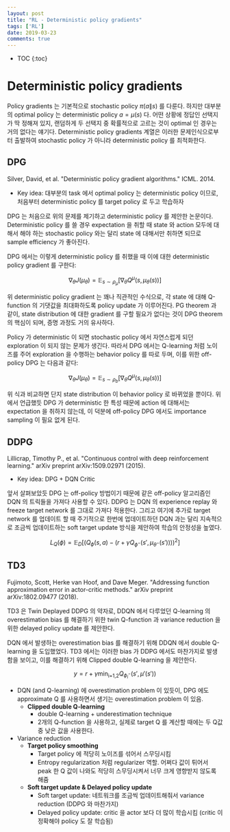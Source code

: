 ```yaml
---
layout: post
title: "RL - Deterministic policy gradients"
tags: ['RL']
date: 2019-03-23
comments: true
---
```


* TOC
{:toc}

# Deterministic policy gradients

Policy gradients 는 기본적으로 stochastic policy $\pi(a\|s)$ 를 다룬다. 하지만 대부분의 optimal policy 는 deterministic policy $a=\mu(s)$ 다. 어떤 상황에 정답인 선택지가 딱 정해져 있지, 랜덤하게 두 선택지 중 확률적으로 고르는 것이 optimal 인 경우는 거의 없다는 얘기다. Deterministic policy gradients 계열은 이러한 문제인식으로부터 출발하여 stochastic policy 가 아니라 deterministic policy 를 최적화한다.

## DPG

Silver, David, et al. "Deterministic policy gradient algorithms." ICML. 2014.

- Key idea: 대부분의 task 에서 optimal policy 는 deterministic policy 이므로, 처음부터 deterministic policy 를 target policy 로 두고 학습하자

DPG 는 처음으로 위의 문제를 제기하고 deterministic policy 를 제안한 논문이다. Deterministic policy 를 쓸 경우 expectation 을 취할 때 state 와 action 모두에 대해서 해야 하는 stochastic policy 와는 달리 state 에 대해서만 취하면 되므로 sample efficiency 가 좋아진다.

DPG 에서는 이렇게 deterministic policy 를 취했을 때 이에 대한 deterministic policy gradient 를 구한다:

$$
\nabla_\theta J(\mu_\theta) = \mathbb E_{s\sim \rho_\mu}\left[ \nabla_\theta Q^\mu(s,\mu_\theta(s)) \right]
$$

위 deterministic policy gradient 는 꽤나 직관적인 수식으로, 각 state 에 대해 Q-function 의 기댓값을 최대화하도록 policy update 가 이루어진다. PG theorem 과 같이, state distribution 에 대한 gradient 를 구할 필요가 없다는 것이 DPG theorem 의 핵심이 되며, 증명 과정도 거의 유사하다.

Policy 가 deterministic 이 되면 stochastic policy 에서 자연스럽게 되던 exploration 이 되지 않는 문제가 생긴다. 따라서 DPG 에서는 Q-learning 처럼 노이즈를 주어 exploration 을 수행하는 behavior policy 를 따로 두며, 이를 위한 off-policy DPG 는 다음과 같다:

$$
\nabla_\theta J(\mu_\theta) = \mathbb E_{s\sim \rho_b}\left[ \nabla_\theta Q^\mu(s,\mu_\theta(s)) \right]
$$

위 식과 비교하면 단지 state distribution 이 behavior policy 로 바뀌었을 뿐이다. 위에서 언급했듯 DPG 가 deterministic 한 특성 때문에 action 에 대해서는 expectation 을 취하지 않는데, 이 덕분에 off-policy DPG 에서도 importance sampling 이 필요 없게 된다.

## DDPG

Lillicrap, Timothy P., et al. "Continuous control with deep reinforcement learning." arXiv preprint arXiv:1509.02971 (2015).

- Key idea: DPG + DQN Critic

앞서 살펴보았듯 DPG 는 off-policy 방법이기 때문에 같은 off-policy 알고리즘인 DQN 의 트릭들을 가져다 사용할 수 있다. DDPG 는 DQN 의 experience replay 와 freeze target network 를 그대로 가져다 적용한다. 그리고 여기에 추가로 target network 를 업데이트 할 때 주기적으로 한번에 업데이트하던 DQN 과는 달리 지속적으로 조금씩 업데이트하는 soft target update 방식을 제안하여 학습의 안정성을 높였다.

$$
L_Q(\phi)=\mathbb E_D \left[ \left( Q_\phi(s,a)-(r+\gamma Q_{\phi^-}(s',\mu_{\theta^-}(s'))) \right)^2 \right]
$$

## TD3

Fujimoto, Scott, Herke van Hoof, and Dave Meger. "Addressing function approximation error in actor-critic methods." arXiv preprint arXiv:1802.09477 (2018).

TD3 은 Twin Deplayed DDPG 의 약자로, DDQN 에서 다루었던 Q-learning 의 overestimation bias 를 해결하기 위한 twin Q-function 과 variance reduction 을 위한 delayed policy update 를 제안한다.

DQN 에서 발생하는 overestimation bias 를 해결하기 위해 DDQN 에서 double Q-learning 을 도입했었다. TD3 에서는 이러한 bias 가 DDPG 에서도 마찬가지로 발생함을 보이고, 이를 해결하기 위해 Clipped double Q-learning 을 제안한다.

$$
y=r+\gamma \min_{\text{i=1,2}} Q_{\phi_i^-}(s',\mu'(s'))
$$

- DQN (and Q-learning) 에 overestimation problem 이 있듯이, DPG 에도 approximate Q 를 사용하면서 생기는 overestimation problem 이 있음.
  - **Clipped double Q-learning**
    - double Q-learning + underestimation technique
    - 2개의 Q-function 을 사용하고, 실제로 target Q 를 계산할 때에는 두 Q값 중 낮은 값을 사용한다.
- Variance reduction
  - **Target policy smoothing**
    - Target policy 에 적당히 노이즈를 섞어서 스무딩시킴
    - Entropy regularization 처럼 regularizer 역할. 어쩌다 값이 튀어서 peak 한 Q 값이 나와도 적당히 스무딩시켜서 너무 크게 영향받지 않도록 해줌
  - **Soft target update & Delayed policy update**
    - Soft target update: 네트워크를 조금씩 업데이트해줘서 variance reduction (DDPG 와 마찬가지)
    - Delayed policy update: critic 을 actor 보다 더 많이 학습시킴 (critic 이 정확해야 policy 도 잘 학습됨)